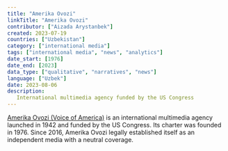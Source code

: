 ```yaml
---
title: "Amerika Ovozi"
linkTitle: "Amerika Ovozi"
contributor: ["Aizada Arystanbek"]
created: 2023-07-19
countries: ["Uzbekistan"]
category: ["international media"]
tags: ["international media", "news", "analytics"]
date_start: [1976]
date_end: [2023]
data_type: ["qualitative", "narratives", "news"]
language: ["Uzbek"]
date: 2023-08-06
description:
   International multimedia agency funded by the US Congress
---
```


[Amerika Ovozi (Voice of America)](https://www.amerikaovozi.com/) is an international multimedia agency launched in 1942 and funded by the US Congress. Its charter was founded in 1976. Since 2016, Amerika Ovozi legally established itself as an independent media with a neutral coverage.

